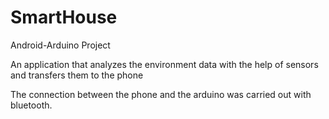 # SmartHouse
Android-Arduino Project

An application that analyzes the environment data with the help of sensors and transfers them to the phone

The connection between the phone and the arduino was carried out with bluetooth.
